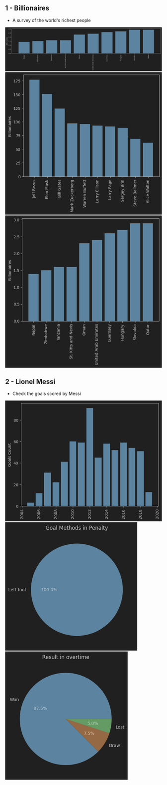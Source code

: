 ## 1 - Billionaires
- A survey of the world's richest people

![image](1%20-%20%20Billionaires/img.png)
![image](1%20-%20%20Billionaires/img_1.png)
![image](1%20-%20%20Billionaires/img_2.png)

## 2 - Lionel Messi
- Check the goals scored by Messi

![image](2%20-%20Lionel%20Messi/img.png)
![image](2%20-%20Lionel%20Messi/img_1.png)
![image](2%20-%20Lionel%20Messi/img_2.png)
